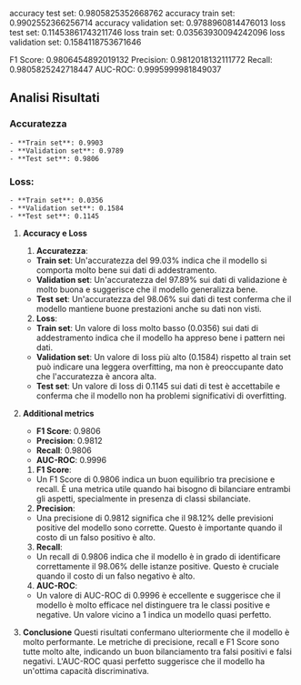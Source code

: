 

accuracy test set: 0.9805825352668762
accuracy train set: 0.9902552366256714
accuracy validation set: 0.9788960814476013
loss test set: 0.11453861743211746
loss train set: 0.03563930094242096
loss validation set: 0.1584118753671646

F1 Score: 0.9806454892019132
Precision: 0.9812018132111772
Recall: 0.9805825242718447
AUC-ROC: 0.9995999981849037

## Analisi Risultati

### Accuratezza
    - **Train set**: 0.9903
    - **Validation set**: 0.9789
    - **Test set**: 0.9806

### Loss:
    - **Train set**: 0.0356
    - **Validation set**: 0.1584
    - **Test set**: 0.1145

1. **Accuracy e Loss**

    1. **Accuratezza**:
    - **Train set**: Un'accuratezza del 99.03% indica che il modello si comporta molto bene sui dati di addestramento.
    - **Validation set**: Un'accuratezza del 97.89% sui dati di validazione è molto buona e suggerisce che il modello generalizza bene.
    - **Test set**: Un'accuratezza del 98.06% sui dati di test conferma che il modello mantiene buone prestazioni anche su dati non visti.

    2. **Loss**:
    - **Train set**: Un valore di loss molto basso (0.0356) sui dati di addestramento indica che il modello ha appreso bene i pattern nei dati.
    - **Validation set**: Un valore di loss più alto (0.1584) rispetto al train set può indicare una leggera overfitting, ma non è preoccupante dato che l'accuratezza è ancora alta.
    - **Test set**: Un valore di loss di 0.1145 sui dati di test è accettabile e conferma che il modello non ha problemi significativi di overfitting.


2. **Additional metrics** 
    - **F1 Score**: 0.9806
    - **Precision**: 0.9812
    - **Recall**: 0.9806
    - **AUC-ROC**: 0.9996

    1. **F1 Score**:
    - Un F1 Score di 0.9806 indica un buon equilibrio tra precisione e recall. È una metrica utile quando hai bisogno di bilanciare entrambi gli aspetti, specialmente in presenza di classi sbilanciate.

    2. **Precision**:
    - Una precisione di 0.9812 significa che il 98.12% delle previsioni positive del modello sono corrette. Questo è importante quando il costo di un falso positivo è alto.

    3. **Recall**:
    - Un recall di 0.9806 indica che il modello è in grado di identificare correttamente il 98.06% delle istanze positive. Questo è cruciale quando il costo di un falso negativo è alto.

    4. **AUC-ROC**:
    - Un valore di AUC-ROC di 0.9996 è eccellente e suggerisce che il modello è molto efficace nel distinguere tra le classi positive e negative. Un valore vicino a 1 indica un modello quasi perfetto.

3. **Conclusione**
    Questi risultati confermano ulteriormente che il modello è molto performante. Le metriche di precisione, recall e F1 Score sono tutte molto alte, indicando un buon bilanciamento tra falsi positivi e falsi negativi. L'AUC-ROC quasi perfetto suggerisce che il modello ha un'ottima capacità discriminativa.



